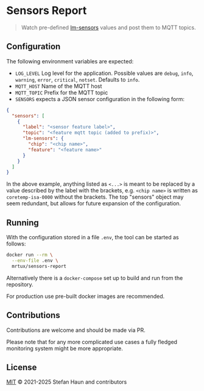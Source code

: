# Sensors Report

> Watch pre-defined [lm-sensors](https://github.com/lm-sensors/lm-sensors) values and post them to MQTT topics.

## Configuration

The following environment variables are expected:

* `LOG_LEVEL` Log level for the application. Possible values are `debug`, `info`, `warning`, `error`, `critical`, `notset`. Defaults to `info`.
* `MQTT_HOST` Name of the MQTT host
* `MQTT_TOPIC` Prefix for the MQTT topic
* `SENSORS` expects a JSON sensor configuration in the following form:
```json
{
  "sensors": [
    {
      "label": "<sensor feature label>",
      "topic": "<feature mqtt topic (added to prefix)>",
      "lm-sensors": {
        "chip": "<chip name>",
        "feature": "<feature name>"
      }
    }
  ]
}
```

In the above example, anything listed as `<...>` is meant to be replaced by a value described by the label with the brackets, e.g. `<chip name>` is written as `coretemp-isa-0000` without the brackets.
The top "sensors" object may seem redundant, but allows for future expansion of the configuration.

## Running

With the configuration stored in a file `.env`, the tool can be started as follows:

```bash
docker run --rm \
  --env-file .env \
  mrtux/sensors-report
```

Alternatively there is a `docker-compose` set up to build and run from the repository.

For production use pre-built docker images are recommended.

## Contributions

Contributions are welcome and should be made via PR.

Please note that for any more complicated use cases a fully fledged
monitoring system might be more appropriate.

## License

[MIT](LICENSE) © 2021-2025 Stefan Haun and contributors
